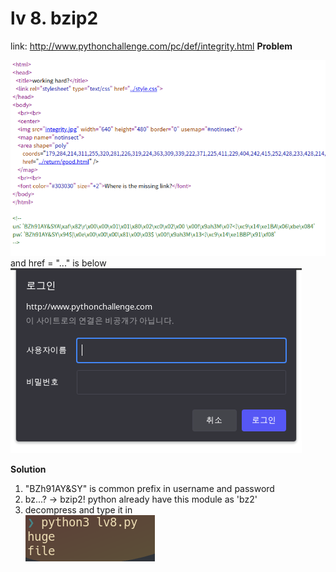 # lv 8. bzip2

link: http://www.pythonchallenge.com/pc/def/integrity.html
**Problem**

![problem](./problem3.png)  
and href = "..." is below  
![problem2](./problem2.png)

**Solution**

1. "BZh91AY&SY" is common prefix in username and password
2. bz...? -> bzip2! python already have this module as 'bz2'
3. decompress and type it in  
   ![image](./sol1.png)
